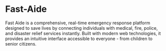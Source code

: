 # Fast-Aide
Fast Aide is a comprehensive, real-time emergency response platform designed to save lives by connecting individuals with medical, fire, police, and disaster relief services instantly. Built with modern web technologies, it provides an intuitive interface accessible to everyone - from children to senior citizens.
